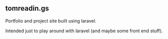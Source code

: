 ## tomreadin.gs

Portfolio and project site built using laravel.

Intended just to play around with laravel (and maybe some front end stuff).

